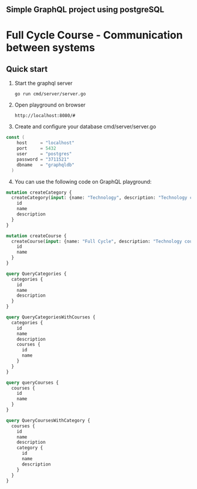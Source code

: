 ## Simple GraphQL project using postgreSQL
# Full Cycle Course - Communication between systems

## Quick start
1. Start the graphql server

       go run cmd/server/server.go
       
2. Open playground on browser

       http://localhost:8080/#
      
      
3. Create and configure your database cmd/server/server.go

```go
const (
	host     = "localhost"
	port     = 5432
	user     = "postgres"
	password = "3711521"
	dbname   = "graphqldb"
  )
```

4. You can use the following code on GraphQL playground:
     
```graphql
mutation createCategory {
  createCategory(input: {name: "Technology", description: "Technology courses"}) {
    id
    name
    description
  }
}

mutation createCourse {
  createCourse(input: {name: "Full Cycle", description: "Technology courses", categoryId: "017c5181-1f26-4308-9918-b224b5ca1330"}) {
    id
    name
  }
}

query QueryCategories {
  categories {
    id
    name
    description
  }
}

query QueryCategoriesWithCourses {
  categories {
    id
    name
    description
    courses {
      id
      name
    }
  }
}

query queryCourses {
  courses {
    id
    name
  }
}

query QueryCoursesWithCategory {
  courses {
    id
    name
    description
    category {
      id
      name
      description
    }
  }
}
